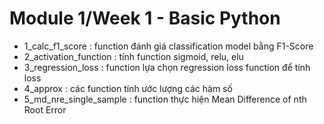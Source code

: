 # Module 1/Week 1 - Basic Python
- 1_calc_f1_score : function đánh giá classification model bằng F1-Score
- 2_activation_function : tính function sigmoid, relu, elu
- 3_regression_loss : function lựa chọn regression loss function để tính loss
- 4_approx : các function tính ước lượng các hàm số
- 5_md_nre_single_sample : function thực hiện Mean Difference of nth Root Error